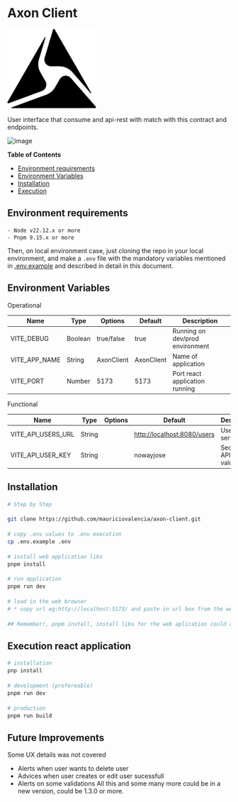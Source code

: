 # Axon Client

<img alt="Axon Client" src="./src/assets/logo.png" title="Axon" width="200"/>

User interface that consume and api-rest with match with this contract and endpoints.

<img width="1656" alt="image" src="https://github.com/user-attachments/assets/ac4ba0c6-a350-4dc3-9dbd-e21b459c70f6" />

**Table of Contents**
- [Environment requirements](#markdown-header-environment-requirements)
- [Environment Variables](#markdown-header-environment-variables)
- [Installation](#markdown-header-installation)
- [Execution](#markdown-header-execution)

## Environment requirements
```
- Node v22.12.x or more
- Pnpm 9.15.x or more
```

Then, on local environment case, just cloning the repo in your local environment, and make a `.env`
file with the mandatory variables mentioned in [.env.example](/.env.example)
and described in detail in this document.

## Environment Variables

Operational

| Name           | Type     | Options    | Default | Description                    |
|----------------|----------|------------|---------|--------------------------------|
| VITE_DEBUG     | Boolean  | true/false | true    | Running on dev/prod environment |
| VITE_APP_NAME  | String   | AxonClient| AxonClient| Name of application            |
| VITE_PORT | Number | 5173 | 5173 | Port react application running |

Functional

| Name                     | Type    | Options | Default | Description                         |
|--------------------------|---------|---------|---------|-------------------------------------|
| VITE_API_USERS_URL       | String  |         |    [http://localhost:8080/users ](http://localhost:8080/api/v1/users)  | User API service url                |
| VITE_API_USER_KEY        | String  |         |    nowayjose     | Security API Key value              |


## Installation

```bash
# Step by Step

git clone https://github.com/mauriciovalencia/axon-client.git

# copy .env values to .env execution
cp .env.example .env

# install web application libs
pnpm install

# run application
pnpm run dev

# load in the web browser
# * copy url eg:http://localhost:5173/ and paste in url box from the web-browser, by default Google Chrome.

## Remember!, pnpm install, install libs for the web aplication could run
```

## Execution react application

```bash
# installation
pnp install

# development (prefereable)
pnpm run dev

# production
pnpm run build
```

## Future Improvements
Some UX details was not covered
- Alerts when user wants to delete user
- Advices when user creates or edit user sucessfull
- Alerts on some validations
All this and some many more could be in a new version, could be 1.3.0 or more.


